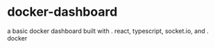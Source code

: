 # docker-dashboard
a basic docker dashboard built with . react, typescript, socket.io, and . docker
